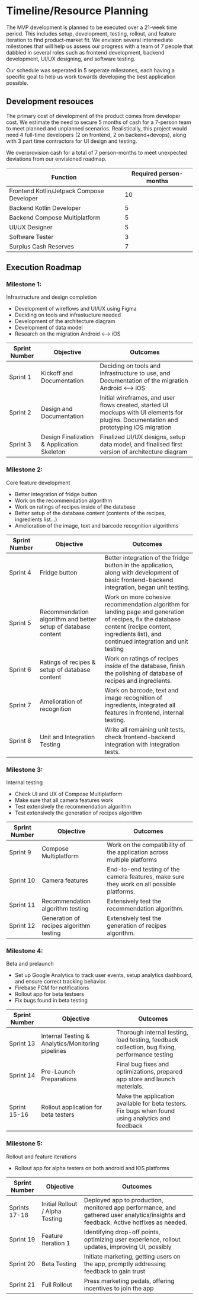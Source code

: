 # Timeline/Resource Planning

The MVP development is planned to be executed over a 21-week time period. This includes setup, development, testing, rollout, and feature iteration to find product-market fit. We envision several intermediate milestones that will help us assess our progress with a team of 7 people that dabbled in several roles such as frontend development, backend development, UI/UX designing, and software testing.

Our schedule was seperated in 5 seperate milestones, each having a specific goal to help us work towards developing the best application possible.


## Development resouces

The primary cost of development of the product comes from developer cost. We estimate the need to secure 5 months of cash for a 7-person team to meet planned and unplanned scenarios. Realistically, this project would need 4 full-time developers (2 on frontend, 2 on backend+devops), along with 3 part time contractors for UI design and testing. 

We overprovision cash for a total of 7 person-months to meet unexpected deviations from our envisioned roadmap.

| **Function** | **Required person-months** |
| --- | --- |
| Frontend Kotlin/Jetpack Compose Developer | 10 |
| Backend Kotlin Developer | 5 |
| Backend Compose Multiplatform | 5 |
| UI/UX Designer | 5 |
| Software Tester | 3 |
| Surplus Cash Reserves | 7 |


## Execution Roadmap

### Milestone 1:
Infrastructure and design completion
- Development of wireflows and UI/UX using Figma
- Deciding on tools and infrastucture needed
- Development of the architecture diagram
- Development of data model
- Research on the migration Android <--> iOS

| **Sprint Number** | **Objective** | **Outcomes** |
| --- | --- | --- |
| Sprint 1 | Kickoff and Documentation| Deciding on tools and infrastructure to use, and Documentation of the migration Android <--> iOS |
| Sprint 2 | Design and Documentation | Initial wireframes, and user flows created, started UI mockups with UI elements for plugins. Documentation and prototyping iOS migration |
| Sprint 3 | Design Finalization & Application Skeleton | Finalized UI/UX designs, setup data model, and finalised first version of architecture diagram  |

### Milestone 2:

Core feature development
- Better integration of fridge button
- Work on the recommendation algorithm
- Work on ratings of recipes inside of the database
- Better setup of the database content (contents of the recipes, ingredients list...)
- Amelioration of the image, text and barcode recognition algorithms

| **Sprint Number** | **Objective** | **Outcomes** |
| --- | --- | --- |
| Sprint 4 | Fridge button | Better integration of the fridge button in the application, along with development of basic frontend-backend integration, began unit testing. |
| Sprint 5 | Recommendation algorithm and better setup of database content | Work on more cohesive recommendation algorithm for landing page and generation of recipes, fix the database content (recipe content, ingredients list), and continued integration and unit testing |
| Sprint 6 | Ratings of recipes & setup of database content | Work on ratings of recipes inside of the database, finish the polishing of database of recipes and ingredients. |
| Sprint 7 | Amelioration of recognition | Work on barcode, text and image recognition of ingredients, integrated all features in frontend, internal testing. |
| Sprint 8 | Unit and Integration Testing | Write all remaining unit tests, check frontend-backend integration with Integration tests. |


### Milestone 3:
Internal testing
- Check UI and UX of Compose Multiplatform
- Make sure that all camera features work
- Test extensively the recommendation algorithm
- Test extensively the generation of recipes algorithm

| **Sprint Number** | **Objective** | **Outcomes** |
| --- | --- | --- |
| Sprint 9 | Compose Multiplatform | Work on the compatibility of the application across multiple platforms |
| Sprint 10 | Camera features | End-to-end testing of the camera features, make sure they work on all possible platforms. |
| Sprint 11 | Recommendation algorithm testing | Extensively test the recommendation algorithm. |
| Sprint 12 | Generation of recipes algorithm testing | Extensively test the generation of recipes algorithm. |


### Milestone 4:
Beta and prelaunch
- Set up Google Analytics to track user events, setup analytics dashboard, and ensure correct tracking behavior.
- Firebase FCM for notifications
- Rollout app for beta testsers
- Fix bugs found in beta testing

| **Sprint Number** | **Objective** | **Outcomes** |
| --- | --- | --- |
| Sprint 13 | Internal Testing & Analytics/Monitoring pipelines | Thorough internal testing, load testing, feedback collection, bug fixing, performance testing |
| Sprint 14 | Pre-Launch Preparations | Final bug fixes and optimizations, prepared app store and launch materials. |
| Sprint 15-16 | Rollout application for beta testers | Make the application available for beta testers. Fix bugs when found using analytics and feedback |


### Milestone 5:
Rollout and feature iterations
- Rollout app for alpha testers on both android and IOS platforms

| **Sprint Number** | **Objective** | **Outcomes** |
| --- | --- | --- |
| Sprints 17-18 | Initial Rollout / Alpha Testing | Deployed app to production, monitored app performance, and gathered user analytics/insights and feedback. Active hotfixes as needed. |
| Sprint 19 | Feature Iteration 1 | Identifying drop-off points, optimizing user experience, rollout updates, improving UI, possibly |
| Sprint 20 | Beta Testing | Initiate marketing, getting users on the app, promptly addressing feedback to gain trust |
| Sprint 21 | Full Rollout | Press marketing pedals, offering incentives to join the app |

